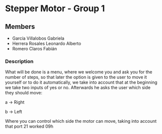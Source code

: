 # Stepper Motor - Group 1

## Members

- García Villalobos Gabriela
- Herrera Rosales Leonardo Alberto
- Romero Claros Fabián


### Description

What will be done is a menu, where we welcome you and ask you for the number of steps, so that later the option is given
to the user to move it yourself or to do it automatically, we take into account that at the beginning we take two inputs of yes or no. Afterwards he
asks the user which side they should move:

a -> Right

b -> Left

Where you can control which side the motor can move, taking into account that port 21 worked 09h

